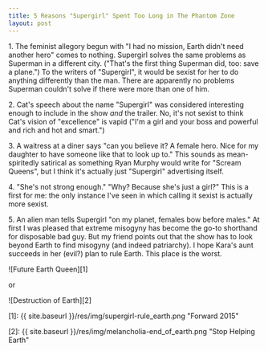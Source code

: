 ```yaml
---
title: 5 Reasons "Supergirl" Spent Too Long in The Phantom Zone
layout: post
---
```


1\. The feminist allegory begun with "I had no mission, Earth didn't need another hero" comes to nothing. Supergirl solves the same problems as Superman in a different city. ("That's the first thing Superman did, too: save a plane.") To the writers of "Supergirl", it would be sexist for her to do anything differently than the man. There are apparently no problems Superman couldn't solve if there were more than one of him.

2\. Cat's speech about the name "Supergirl" was considered interesting enough to include in the show *and* the trailer. No, it's not sexist to think Cat's vision of "excellence" is vapid ("I'm a girl and your boss and powerful and rich and hot and smart.")

3\. A waitress at a diner says "can you believe it? A female hero. Nice for my daughter to have someone like that to look up to." This sounds as mean-spiritedly satirical as something Ryan Murphy would write for "Scream Queens", but I think it's actually just "Supergirl" advertising itself.

4\. "She's not strong enough." "Why? Because she's just a girl?" This is a first for me: the only instance I've seen in which calling it sexist is actually more sexist.

5\. An alien man tells Supergirl "on my planet, females bow before males." At first I was pleased that extreme misogyny has become the go-to shorthand for disposable bad guy. But my friend points out that the show has to look beyond Earth to find misogyny (and indeed patriarchy). I hope Kara's aunt succeeds in her (evil?) plan to rule Earth. This place is the worst.

![Future Earth Queen][1]

or

![Destruction of Earth][2]

[1]: {{ site.baseurl }}/res/img/supergirl-rule_earth.png "Forward 2015"

[2]: {{ site.baseurl }}/res/img/melancholia-end_of_earth.png "Stop Helping Earth"